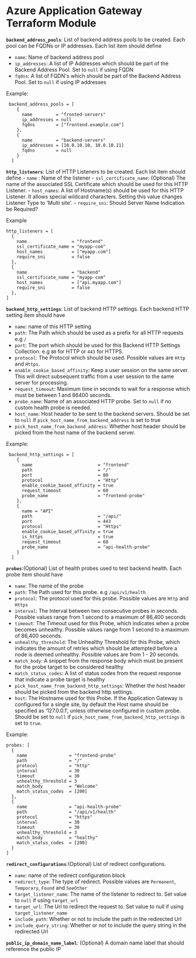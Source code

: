 
# Azure Application Gateway Terraform Module

**`backend_address_pools`**: List of backend address pools to be created. Each pool can be FQDNs or IP addresses. Each list item should define

  - `name`: Name of backend address pool
  - `ip_addresses`: A list of IP Addresses which should be part of the Backend Address Pool. Set to `null` if using FQDN
  - `fqdns`:  A list of FQDN's which should be part of the Backend Address Pool. Set to `null` if using IP addresses

Example:

```hcl
 backend_address_pools = [
    {
      name         = "fronted-servers"
      ip_addresses = null
      fqdns        = ["frontend.example.com"]
    },
    {
      name         = "backend-servers"
      ip_addresses = [10.0.10.10, 10.0.10.11]
      fqdns        = null
    }
  ]
```
**`http_listeners`**: List of HTTP Listeners to be created. Each list item should define
    - `name` : Name of the listener
    - `ssl_certificate_name`: (Optional) The name of the associated SSL Certificate which should be used for this HTTP Listener.
    - `host_names`: A list of Hostname(s) should be used for this HTTP Listener. It allows special wildcard characters. Setting this value changes Listener Type to 'Multi site'.
    - `require_sni`: Should Server Name Indication be Required?

Example

```hcl
http_listeners = [
  {
    name                 = "frontend"
    ssl_certificate_name = "myapp-com"
    host_names           = ["myapp.com"]
    require_sni          = false
  },
  {
    name                 = "backend"
    ssl_certificate_name = "myapp-com"
    host_names           = ["api.myapp.com"]
    require_sni          = false
  },
]

```

**`backend_http_settings`**: List of backend HTTP settings. Each backend HTTP setting item should have

  - `name`: name of this HTTP setting
  - `path`: The Path which should be used as a prefix for all HTTP requests e.g `/`
  - `port`: The port which should be used for this Backend HTTP Settings Collection. e.g `80` for HTTP or `443` for HTTPS.
  - `protocol`: The Protocol which should be used. Possible values are `Http` and `Https`.
  - `enable_cookie_based_affinity`: Keep a user session on the same server. This will direct subsequent traffic from a user session to the same server for processing.
  - `request_timeout`: Maximum time in seconds to wait for a response which must be between 1 and 86400 seconds.
  - `probe_name`: Name of an associated HTTP probe. Set to `null` if no custom health probe is needed.
  - `host_name`: Host header to be sent to the backend servers. Should be set to `null` if `pick_host_name_from_backend_address` is set to true
  - `pick_host_name_from_backend_address`: Whether host header should be picked from the host name of the backend server.

Example:

```hcl
 backend_http_settings = [
    {
      name                         = "frontend"
      path                         = "/"
      port                         = 80
      protocol                     = "Http"
      enable_cookie_based_affinity = true
      request_timeout              = 60
      probe_name                   = "frontend-probe"
    },
    {
      name = "API"
      path                         = "/api/"
      port                         = 443
      protocol                     = "Https"
      enable_cookie_based_affinity = true
      is_https                     = true
      request_timeout              = 60
      probe_name                   = "api-health-probe"
    }
  ]
```


**`probes`**:(Optional) List of health probes used to test backend health. Each probe item should have

  - `name`: The name of the probe
  - `path`: The Path used for this probe. e.g `/api/v1/health`
  - `protocol`: The protocol used for this probe. Possible values are `Http` and `Https`
  - `interval`: The Interval between two consecutive probes in seconds. Possible values range from 1 second to a maximum of 86,400 seconds
  - `timeout`: The Timeout used for this Probe, which indicates when a probe becomes unhealthy. Possible values range from 1 second to a maximum of 86,400 seconds.
  - `unhealthy_threshold`: The Unhealthy Threshold for this Probe, which indicates the amount of retries which should be attempted before a node is deemed unhealthy. Possible values are from 1 - 20 seconds.
  - `match_body`: A snippet from the response body which must be present for the probe target to be considered healthy
  - `match_status_codes`: A list of status codes from the request response that indicate a probe target is healthy
  - `pick_host_name_from_backend_http_settings`: Whether the host header should be picked from the backend http settings.
  - `host`: The Hostname used for this Probe. If the Application Gateway is configured for a single site, by default the Host name should be specified as ‘127.0.0.1’, unless otherwise configured in custom probe. Should be set to `null` if `pick_host_name_from_backend_http_settings` is set to `true`.

Example:

```hcl
probes: [
  {
    name                = "frontend-probe"
    path                = "/"
    protocol            = "http"
    interval            = 30
    timeout             = 30
    unhealthy_threshold = 3
    match_body          = "Welcome"
    match_status_codes  = [200]
  },
  {
    name                = "api-health-probe"
    path                = "/api/v1/health"
    protocol            = "https"
    interval            = 30
    timeout             = 30
    unhealthy_threshold = 3
    match_body          = "healthy"
    match_status_codes  = [200]
  }
]
```

**`redirect_configurations`**:(Optional) List of redirect configurations.

  - `name`: name of the redirect configuration block
  - `redirect_type`: The type of redirect. Possible values are `Permanent`, `Temporary`, `Found` and `SeeOther`
  - `target_listener_name`: The name of the listener to redirect to. Set value to `null` if using `target_url`
  - `target_url`: The Url to redirect the request to. Set value to null if using `target_listener_name`
  - `include_path`: Whether or not to include the path in the redirected Url
  - `include_query_string`: Whether or not to include the query string in the redirected Url

**`public_ip_domain_name_label`**: (Optional) A domain name label that should reference the public IP

